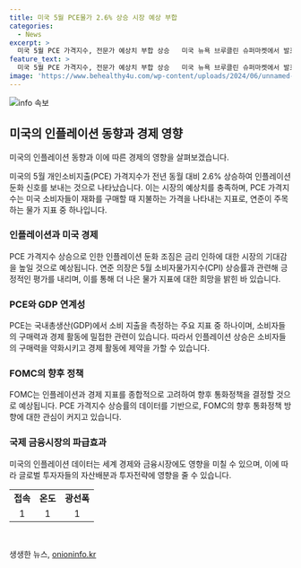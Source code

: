 ```yaml
---
title: 미국 5월 PCE물가 2.6% 상승 시장 예상 부합
categories:
  - News
excerpt: >
  미국 5월 PCE 가격지수, 전문가 예상치 부합 상승   미국 뉴욕 브루클린 슈퍼마켓에서 발표된 5월 개인소비지출(PCE) 가격지수가 전년 동월 대비 2.6% 상승하여 시장 예상치를 충족시켰다. 이는 인플레이션 둔화 신호로 해석되며, 에너지와 식료품을 제외한 근원 PCE 가격지수도 상승하였다. 이는 시장에서 금리 인하에 대한 기대감을 높일 전망이다. 연준 의장은 이에 환영한다고 밝히기도 했다.
feature_text: >
  미국 5월 PCE 가격지수, 전문가 예상치 부합 상승   미국 뉴욕 브루클린 슈퍼마켓에서 발표된 5월 개인소비지출(PCE) 가격지수가 전년 동월 대비 2.6% 상승하여 시장 예상치를 충족시켰다. 이는 인플레이션 둔화 신호로 해석되며, 에너지와 식료품을 제외한 근원 PCE 가격지수도 상승하였다. 이는 시장에서 금리 인하에 대한 기대감을 높일 전망이다. 연준 의장은 이에 환영한다고 밝히기도 했다.
image: 'https://www.behealthy4u.com/wp-content/uploads/2024/06/unnamed-file.png'
---
```


<p><img src="https://www.behealthy4u.com/wp-content/uploads/2024/06/unnamed-file.png" alt="info 속보" /></p>

<h2 data-ke-size="size26">미국의 인플레이션 동향과 경제 영향</h2>

<p>미국의 인플레이션 동향과 이에 따른 경제의 영향을 살펴보겠습니다.</p>

<p data-ke-size="size16">미국의 5월 개인소비지출(PCE) 가격지수가 전년 동월 대비 2.6% 상승하여 인플레이션 둔화 신호를 보내는 것으로 나타났습니다. 이는 시장의 예상치를 충족하며, PCE 가격지수는 미국 소비자들이 재화를 구매할 때 지불하는 가격을 나타내는 지표로, 연준이 주목하는 물가 지표 중 하나입니다.</p>

<h3><b>인플레이션과 미국 경제</b></h3>

<p data-ke-size="size16">PCE 가격지수 상승으로 인한 인플레이션 둔화 조짐은 금리 인하에 대한 시장의 기대감을 높일 것으로 예상됩니다. 연준 의장은 5월 소비자물가지수(CPI) 상승률과 관련해 긍정적인 평가를 내리며, 이를 통해 더 나은 물가 지표에 대한 희망을 밝힌 바 있습니다.</p>

<h3><b>PCE와 GDP 연계성</b></h3>

<p data-ke-size="size16">PCE는 국내총생산(GDP)에서 소비 지출을 측정하는 주요 지표 중 하나이며, 소비자들의 구매력과 경제 활동에 밀접한 관련이 있습니다. 따라서 인플레이션 상승은 소비자들의 구매력을 약화시키고 경제 활동에 제약을 가할 수 있습니다.</p>

<h3><b>FOMC의 향후 정책</b></h3>

<p data-ke-size="size16">FOMC는 인플레이션과 경제 지표를 종합적으로 고려하여 향후 통화정책을 결정할 것으로 예상됩니다. PCE 가격지수 상승률의 데이터를 기반으로, FOMC의 향후 통화정책 방향에 대한 관심이 커지고 있습니다.</p>

<h3><b>국제 금융시장의 파급효과</b></h3>

<p data-ke-size="size16">미국의 인플레이션 데이터는 세계 경제와 금융시장에도 영향을 미칠 수 있으며, 이에 따라 글로벌 투자자들의 자산배분과 투자전략에 영향을 줄 수 있습니다.</p>

<table>
    <tr>
        <td style="text-align: center; height: 17px;"><b>접속</b></td>
        <td style="text-align: center; height: 17px;"><b>온도</b></td>
        <td style="text-align: center; height: 17px;"><b>광선폭</b></td>
    </tr>
    <tr>
        <td style="text-align: center;">1</td>
        <td style="text-align: center;">1</td>
        <td style="text-align: center;">1</td>
    </tr>
</table>

<p data-ke-size="size16">&nbsp;</p>
생생한 뉴스, <a href="https://onioninfo.kr" rel="dofollow">onioninfo.kr</a>


